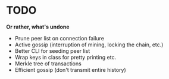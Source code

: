 # TODO

**Or rather, what's undone**

  * Prune peer list on connection failure
  * Active gossip (interruption of mining, locking the chain, etc.)
  * Better CLI for seeding peer list
  * Wrap keys in class for pretty printing etc.
  * Merkle tree of transactions
  * Efficient gossip (don't transmit entire history)

